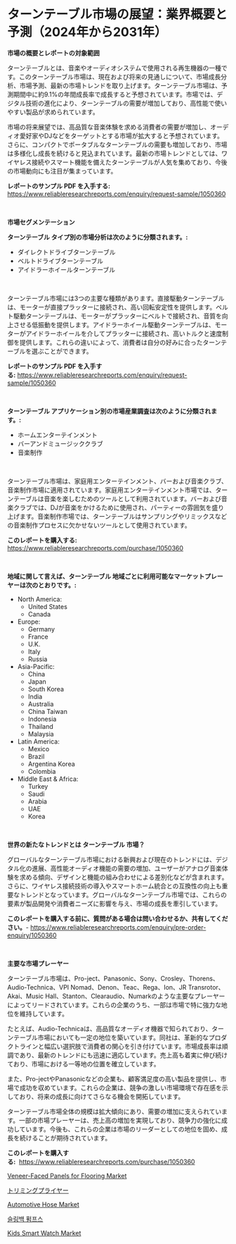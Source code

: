 <p><h1>ターンテーブル市場の展望：業界概要と予測（2024年から2031年）</h1></p><p><strong>市場の概要とレポートの対象範囲</strong></p>
<p><p>ターンテーブルとは、音楽やオーディオシステムで使用される再生機器の一種です。このターンテーブル市場は、現在および将来の見通しについて、市場成長分析、市場予測、最新の市場トレンドを取り上げます。ターンテーブル市場は、予測期間中に約9.1%の年間成長率で成長すると予想されています。市場では、デジタル技術の進化により、ターンテーブルの需要が増加しており、高性能で使いやすい製品が求められています。</p><p>市場の将来展望では、高品質な音楽体験を求める消費者の需要が増加し、オーディオ愛好家やDJなどをターゲットとする市場が拡大すると予想されています。さらに、コンパクトでポータブルなターンテーブルの需要も増加しており、市場は多様化し成長を続けると見込まれています。最新の市場トレンドとしては、ワイヤレス接続やスマート機能を備えたターンテーブルが人気を集めており、今後の市場動向にも注目が集まっています。</p></p>
<p><strong>レポートのサンプル PDF を入手する:</strong> <a href="https://www.reliableresearchreports.com/enquiry/request-sample/1050360">https://www.reliableresearchreports.com/enquiry/request-sample/1050360</a></p>
<p>&nbsp;</p>
<p><strong>市場セグメンテーション</strong></p>
<p><strong>ターンテーブル タイプ別の市場分析は次のように分類されます。:</strong></p>
<p><ul><li>ダイレクトドライブターンテーブル</li><li>ベルトドライブターンテーブル</li><li>アイドラーホイールターンテーブル</li></ul></p>
<p>&nbsp;</p>
<p><p>ターンテーブル市場には3つの主要な種類があります。直接駆動ターンテーブルは、モーターが直接プラッターに接続され、高い回転安定性を提供します。ベルト駆動ターンテーブルは、モーターがプラッターにベルトで接続され、音質を向上させる低振動を提供します。アイドラーホイール駆動ターンテーブルは、モーターがアイドラーホイールを介してプラッターに接続され、高いトルクと速度制御を提供します。これらの違いによって、消費者は自分の好みに合ったターンテーブルを選ぶことができます。</p></p>
<p><strong>レポートのサンプル PDF を入手する:</strong>&nbsp;<a href="https://www.reliableresearchreports.com/enquiry/request-sample/1050360">https://www.reliableresearchreports.com/enquiry/request-sample/1050360</a></p>
<p>&nbsp;</p>
<p><strong> ターンテーブル アプリケーション別の市場産業調査は次のように分類されます。:</strong></p>
<p><ul><li>ホームエンターテインメント</li><li>バーアンドミュージッククラブ</li><li>音楽制作</li></ul></p>
<p>&nbsp;</p>
<p><p>ターンテーブル市場は、家庭用エンターテインメント、バーおよび音楽クラブ、音楽制作市場に適用されています。家庭用エンターテインメント市場では、ターンテーブルは音楽を楽しむためのツールとして利用されています。バーおよび音楽クラブでは、DJが音楽をかけるために使用され、パーティーの雰囲気を盛り上げます。音楽制作市場では、ターンテーブルはサンプリングやリミックスなどの音楽制作プロセスに欠かせないツールとして使用されています。</p></p>
<p><strong>このレポートを購入する:</strong>&nbsp; <a href="https://www.reliableresearchreports.com/purchase/1050360">https://www.reliableresearchreports.com/purchase/1050360</a></p>
<p>&nbsp;</p>
<p><strong>地域に関して言えば、ターンテーブル 地域ごとに利用可能なマーケットプレーヤーは次のとおりです。:</strong></p>
<p><ul>
    <li>
        North America:
        <ul>
            <li>United States</li>
            <li>Canada</li>
        </ul>
    </li>
    <li>
        Europe:
        <ul>
            <li>Germany</li>
            <li>France</li>
            <li>U.K.</li>
            <li>Italy</li>
            <li>Russia</li>
        </ul>
    </li>
    <li>
        Asia-Pacific:
        <ul>
            <li>China</li>
            <li>Japan</li>
            <li>South Korea</li>
            <li>India</li>
            <li>Australia</li>
            <li>China Taiwan</li>
            <li>Indonesia</li>
            <li>Thailand</li>
            <li>Malaysia</li>
        </ul>
    </li>
    <li>
        Latin America:
        <ul>
            <li>Mexico</li>
            <li>Brazil</li>
            <li>Argentina Korea</li>
            <li>Colombia</li>
        </ul>
    </li>
    <li>
        Middle East & Africa:
        <ul>
            <li>Turkey</li>
            <li>Saudi</li>
            <li>Arabia</li>
            <li>UAE</li>
            <li>Korea</li>
        </ul>
    </li>
    </ul></p>
<p>&nbsp;</p>
<p><strong>世界の新たなトレンドとは ターンテーブル 市場？</strong></p>
<p><p>グローバルなターンテーブル市場における新興および現在のトレンドには、デジタル化の進展、高性能オーディオ機能の需要の増加、ユーザーがアナログ音楽体験を求める傾向、デザインと機能の組み合わせによる差別化などが含まれます。さらに、ワイヤレス接続技術の導入やスマートホーム統合との互換性の向上も重要なトレンドとなっています。グローバルなターンテーブル市場では、これらの要素が製品開発や消費者ニーズに影響を与え、市場の成長を牽引しています。</p></p>
<p><strong>このレポートを購入する前に、質問がある場合は問い合わせるか、共有してください。</strong>- <a href="https://www.reliableresearchreports.com/enquiry/pre-order-enquiry/1050360">https://www.reliableresearchreports.com/enquiry/pre-order-enquiry/1050360</a></p>
<p>&nbsp;</p>
<p><strong>主要な市場プレーヤー</strong></p>
<p><p>ターンテーブル市場は、Pro-ject、Panasonic、Sony、Crosley、Thorens、Audio-Technica、VPI Nomad、Denon、Teac、Rega、Ion、JR Transrotor、Akai、Music Hall、Stanton、Clearaudio、Numarkのような主要なプレーヤーによってリードされています。これらの企業のうち、一部は市場で特に強力な地位を維持しています。</p><p>たとえば、Audio-Technicaは、高品質なオーディオ機器で知られており、ターンテーブル市場においても一定の地位を築いています。同社は、革新的なプロダクトラインと幅広い選択肢で消費者の関心を引き付けています。市場成長率は順調であり、最新のトレンドにも迅速に適応しています。売上高も着実に伸び続けており、市場における一等地の位置を確立しています。</p><p>また、Pro-jectやPanasonicなどの企業も、顧客満足度の高い製品を提供し、市場で成功を収めています。これらの企業は、競争の激しい市場環境で存在感を示しており、将来の成長に向けてさらなる機会を開拓しています。</p><p>ターンテーブル市場全体の規模は拡大傾向にあり、需要の増加に支えられています。一部の市場プレーヤーは、売上高の増加を実現しており、競争力の強化に成功しています。今後も、これらの企業は市場のリーダーとしての地位を固め、成長を続けることが期待されています。</p></p>
<p><strong>このレポートを購入する:</strong>&nbsp;&nbsp;<a href="https://www.reliableresearchreports.com/purchase/1050360">https://www.reliableresearchreports.com/purchase/1050360</a></p>
<p><p><a href="https://gamy-alyssum-396.notion.site/Global-Veneer-Faced-Panels-for-Flooring-Market-by-Types-Applications-and-Major-Players-with-Regio-4d26940681ee4390a98c47369bf27eef">Veneer-Faced Panels for Flooring Market</a></p><p><a href="https://github.com/zekaoe592392/Market-Research-Report-List-1/blob/main/1661470187703.md">トリミングプライヤー</a></p><p><a href="https://github.com/Krish2023na/Market-Research-Report-List-3/blob/main/automotive-hose-market.md">Automotive Hose Market</a></p><p><a href="https://github.com/crfsywufhm81415/Market-Research-Report-List-1/blob/main/1229758187638.md">슬링백 펌프스</a></p><p><a href="https://view.publitas.com/reportprime-1/kids-smart-watch-market-provides-a-comprehensive-analysis-including-a-macro-overview-of-the-market-as-well-as-micro-details-such-as-market-size-and-competitive-landscape/">Kids Smart Watch Market</a></p></p>